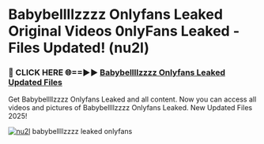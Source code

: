 # Babybellllzzzz Onlyfans Leaked Original Videos 0nlyFans Leaked - Files Updated! (nu2l)

<h3>🔴 CLICK HERE 🌐==►► <a href="https://tinyurl.com/4seja8ks" rel="nofollow">Babybellllzzzz Onlyfans Leaked Updated Files</a></h3>

Get Babybellllzzzz Onlyfans Leaked and all content. Now you can access all videos and pictures of Babybellllzzzz Onlyfans Leaked. New Updated Files 2025!

[![nu2l](https://i.imgur.com/EWjZXRe.gif)](https://tinyurl.com/4seja8ks)
babybellllzzzz leaked onlyfans